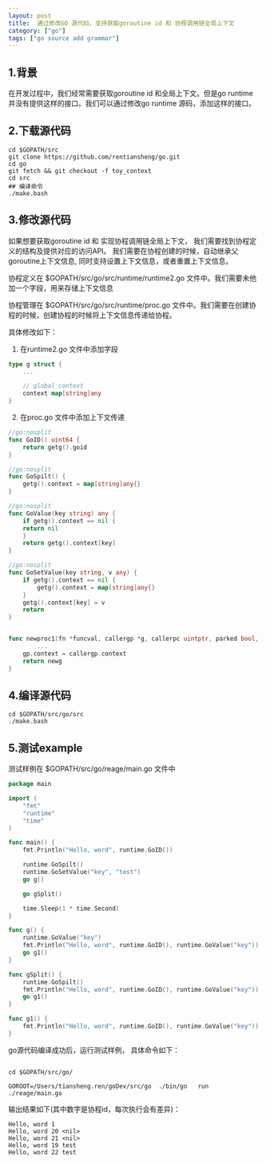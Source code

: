 ```yaml
---
layout: post
title:  通过修改GO 源代码，支持获取goroutine id 和 协程调用链全局上下文
category: ["go"]
tags: ["go source add grammar"]
---
```



## 1.背景

在开发过程中，我们经常需要获取goroutine id 和全局上下文。但是go runtime 并没有提供这样的接口。我们可以通过修改go runtime 源码，添加这样的接口。

## 2.下载源代码

```shell
cd $GOPATH/src
git clone https://github.com/rentiansheng/go.git
cd go
git fetch && git checkout -f toy_context
cd src
## 编译命令
./make.bash
```

## 3.修改源代码

如果想要获取goroutine id 和 实现协程调用链全局上下文， 我们需要找到协程定义的结构及提供对应的访问API。
我们需要在协程创建的时候，自动继承父goroutine上下文信息, 同时支持设置上下文信息，或者重置上下文信息。 

协程定义在 $GOPATH/src/go/src/runtime/runtime2.go 文件中。我们需要未他加一个字段，用来存储上下文信息

协程管理在 $GOPATH/src/go/src/runtime/proc.go 文件中。我们需要在创建协程的时候，创建协程的时候将上下文信息传递给协程。


具体修改如下：
1. 在runtime2.go 文件中添加字段

```go
type g struct {
	...

	// global context 
	context map[string]any
}

```

2. 在proc.go 文件中添加上下文传递

```go
//go:nosplit
func GoID() uint64 {
    return getg().goid
}

//go:nosplit
func GoSpilt() {
    getg().context = map[string]any{}
}

//go:nosplit
func GoValue(key string) any {
    if getg().context == nil {
    return nil
    }
    return getg().context[key]
}

//go:nosplit
func GoSetValue(key string, v any) {
    if getg().context == nil {
        getg().context = map[string]any{}
    }
    getg().context[key] = v
    return
}


func newproc1(fn *funcval, callergp *g, callerpc uintptr, parked bool, waitreason waitReason) *g {
	    ...
    gp.context = callergp.context
    return newg
}
```


## 4.编译源代码

```shell
cd $GOPATH/src/go/src
./make.bash
```

## 5.测试example

测试样例在 $GOPATH/src/go/reage/main.go 文件中

```go
package main

import (
	"fmt"
	"runtime"
	"time"
)

func main() {
	fmt.Println("Hello, word", runtime.GoID())

	runtime.GoSpilt()
	runtime.GoSetValue("key", "test")
	go g()

	go gSplit()

	time.Sleep(1 * time.Second)
}

func g() {
	runtime.GoValue("key")
	fmt.Println("Hello, word", runtime.GoID(), runtime.GoValue("key"))
	go g1()
}

func gSplit() {
	runtime.GoSpilt()
	fmt.Println("Hello, word", runtime.GoID(), runtime.GoValue("key"))
	go g1()
}

func g1() {
	fmt.Println("Hello, word", runtime.GoID(), runtime.GoValue("key"))
}

```

go源代码编译成功后，运行测试样例， 具体命令如下：
```shell

cd $GOPATH/src/go/

GOROOT=/Users/tiansheng.ren/goDev/src/go  ./bin/go   run ./reage/main.go

```
输出结果如下(其中数字是协程id，每次执行会有差异)：
```shell
Hello, word 1
Hello, word 20 <nil>
Hello, word 21 <nil>
Hello, word 19 test
Hello, word 22 test
```



